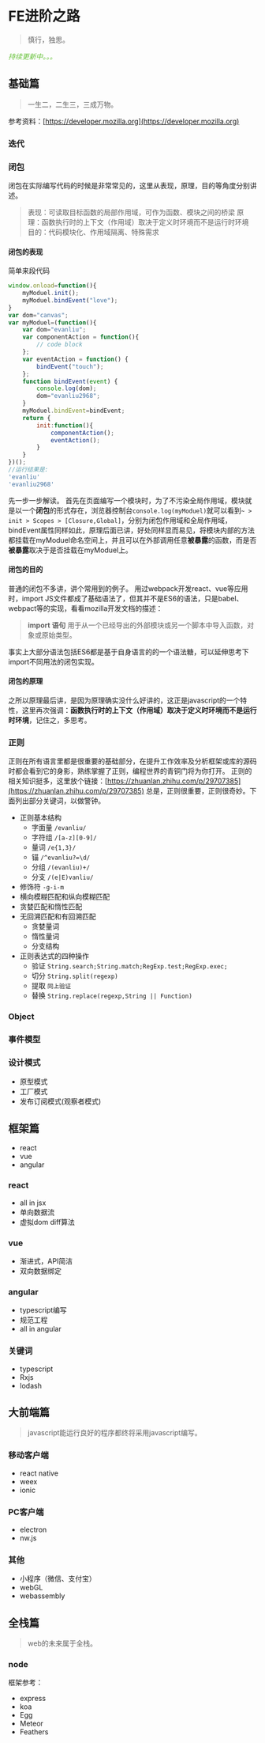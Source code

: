 # FE进阶之路
> 慎行，独思。

*<span style="color:#67C23A">持续更新中。。。</span>*

## 基础篇
> 一生二，二生三，三成万物。

参考资料：[https://developer.mozilla.org](https://developer.mozilla.org)

### 迭代

### 闭包
闭包在实际编写代码的时候是非常常见的，这里从表现，原理，目的等角度分别讲述。
> 表现：可读取目标函数的局部作用域，可作为函数、模块之间的桥梁
> 原理：函数执行时的上下文（作用域）取决于定义时环境而不是运行时环境
> 目的：代码模块化、作用域隔离、特殊需求

#### 闭包的表现
简单来段代码
```javascript
window.onload=function(){
	myModuel.init();
	myModuel.bindEvent("love");
}
var dom="canvas";
var myModuel=(function(){
	var dom="evanliu";
	var componentAction = function(){
		// code block
	};
	var eventAction = function() {
		bindEvent("touch");
	};
	function bindEvent(event) {
		console.log(dom);
		dom="evanliu2968";
	}
	myModuel.bindEvent=bindEvent;
	return {
		init:function(){
			componentAction();
			eventAction();
		}
	}
})();
//运行结果是:
'evanliu'
'evanliu2968'
```
先一步一步解读。
首先在页面编写一个模块时，为了不污染全局作用域，模块就是以一个**闭包**的形式存在，浏览器控制台`console.log(myModuel)`就可以看到`~ > init > Scopes > [Closure,Global]`，分别为闭包作用域和全局作用域，bindEvent属性同样如此，原理后面已讲，好处同样显而易见，将模块内部的方法都挂载在myModuel命名空间上，并且可以在外部调用任意**被暴露**的函数，而是否**被暴露**取决于是否挂载在myModuel上。

#### 闭包的目的
普通的闭包不多讲，讲个常用到的例子。
用过webpack开发react、vue等应用时，import JS文件都成了基础语法了，但其并不是ES6的语法，只是babel、 webpact等的实现，看看mozilla开发文档的描述：

> **import 语句** 用于从一个已经导出的外部模块或另一个脚本中导入函数，对象或原始类型。

事实上大部分语法包括ES6都是基于自身语言的的一个语法糖，可以延伸思考下import不同用法的闭包实现。

#### 闭包的原理
之所以原理最后讲，是因为原理确实没什么好讲的，这正是javascript的一个特性，这里再次强调：**函数执行时的上下文（作用域）取决于定义时环境而不是运行时环境**，记住之，多思考。

### 正则
正则在所有语言里都是很重要的基础部分，在提升工作效率及分析框架或库的源码时都会看到它的身影，熟练掌握了正则，编程世界的青铜门将为你打开。
正则的相关知识挺多，这里放个链接：[https://zhuanlan.zhihu.com/p/29707385](https://zhuanlan.zhihu.com/p/29707385)
总是，正则很重要，正则很奇妙。下面列出部分关键词，以做警钟。
- 正则基本结构
	- 字面量 `/evanliu/`
	- 字符组 `/[a-z][0-9]/`
	- 量词 `/e{1,3}/`
	- 锚 `/^evanliu?=\d/`
	- 分组 `/(evanliu)+/`
	- 分支 `/(e|E)vanliu/`
- 修饰符 `-g-i-m`
- 横向模糊匹配和纵向模糊匹配
- 贪婪匹配和惰性匹配
- 无回溯匹配和有回溯匹配
	- 贪婪量词
	- 惰性量词
	- 分支结构
- 正则表达式的四种操作
	- 验证 `String.search;String.match;RegExp.test;RegExp.exec;`
	- 切分 `String.split(regexp)`
	- 提取 `同上验证`
	- 替换 `String.replace(regexp,String || Function)`

### Object

### 事件模型

### 设计模式
- 原型模式
- 工厂模式
- 发布订阅模式(观察者模式)

## 框架篇
- react
- vue
- angular

### react
- all in jsx
- 单向数据流
- 虚拟dom diff算法

### vue
- 渐进式，API简洁
- 双向数据绑定

### angular
- typescript编写
- 规范工程
- all in angular

### 关键词
- typescript
- Rxjs
- lodash

## 大前端篇
> javascript能运行良好的程序都终将采用javascript编写。

### 移动客户端
- react native
- weex
- ionic

### PC客户端
- electron
- nw.js

### 其他
- 小程序（微信、支付宝）
- webGL
- webassembly

## 全栈篇
> web的未来属于全栈。

### node

框架参考：
- express
- koa
- Egg
- Meteor
- Feathers





